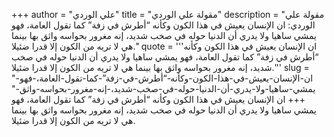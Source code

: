 +++
author = "علي الوردي"
title = "مقولة علي الوردي"
description = "مقولة علي الوردي: ان الإنسان يعيش في هذا الكون وكأنه “أطرش في زفة” كما تقول العامة، فهو يمشي ساهيا ولا يدري أن الدنيا حوله في صخب شديد، إنه مغرور بحواسه واثق بها بينما هي لا تريه من الكون إلا قدرا ضئيلا."
quote = '''ان الإنسان يعيش في هذا الكون وكأنه “أطرش في زفة” كما تقول العامة، فهو يمشي ساهيا ولا يدري أن الدنيا حوله في صخب شديد، إنه مغرور بحواسه واثق بها بينما هي لا تريه من الكون إلا قدرا ضئيلا.'''
slug = "ان-الإنسان-يعيش-في-هذا-الكون-وكأنه-“أطرش-في-زفة”-كما-تقول-العامة،-فهو-يمشي-ساهيا-ولا-يدري-أن-الدنيا-حوله-في-صخب-شديد،-إنه-مغرور-بحواسه-واثق-"
+++
ان الإنسان يعيش في هذا الكون وكأنه “أطرش في زفة” كما تقول العامة، فهو يمشي ساهيا ولا يدري أن الدنيا حوله في صخب شديد، إنه مغرور بحواسه واثق بها بينما هي لا تريه من الكون إلا قدرا ضئيلا.
